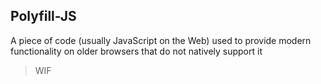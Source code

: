 ## Polyfill-JS

A piece of code (usually JavaScript on the Web) used to provide modern functionality on older browsers that do not natively support it

>WIF
